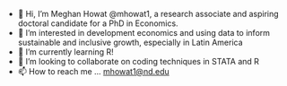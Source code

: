 - 👋 Hi, I’m Meghan Howat @mhowat1, a research associate and aspiring doctoral candidate for a PhD in Economics.
- 👀 I’m interested in development economics and using data to inform sustainable and inclusive growth, especially in Latin America
- 🌱 I’m currently learning R!
- 💞️ I’m looking to collaborate on coding techniques in STATA and R 
- 📫 How to reach me ... mhowat1@nd.edu 

<!---
mhowat1/mhowat1 is a ✨ special ✨ repository because its `README.md` (this file) appears on your GitHub profile.
You can click the Preview link to take a look at your changes.
--->
